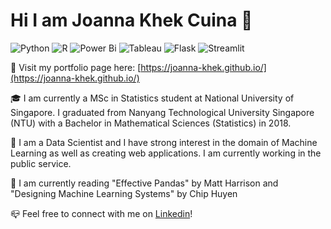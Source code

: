 # Hi I am Joanna Khek Cuina :wave:
![Python](https://img.shields.io/badge/python-3670A0?style=for-the-badge&logo=python&logoColor=ffdd54)
![R](https://img.shields.io/badge/r-%23276DC3.svg?style=for-the-badge&logo=r&logoColor=white)
![Power Bi](https://img.shields.io/badge/power_bi-F2C811?style=for-the-badge&logo=powerbi&logoColor=black)
![Tableau](https://img.shields.io/badge/Tableau-%231877F2.svg?style=for-the-badge&logo=Tableau&logoColor=white)
![Flask](https://img.shields.io/badge/flask-%23000.svg?style=for-the-badge&logo=flask&logoColor=white)
![Streamlit](https://img.shields.io/badge/streamlit-f64363?style=for-the-badge&logo=streamlit&logoColor=white)

:scroll: Visit my portfolio page here: [https://joanna-khek.github.io/](https://joanna-khek.github.io/)

:mortar_board: I am currently a MSc in Statistics student at National University of Singapore. I graduated from Nanyang Technological University Singapore (NTU) with a Bachelor in Mathematical Sciences (Statistics) in 2018. 

:love_hotel: I am a Data Scientist and I have strong interest in the domain of Machine Learning as well as creating web applications. I am currently working in the public service.

:green_book: I am currently reading "Effective Pandas" by Matt Harrison and "Designing Machine Learning Systems" by Chip Huyen

:mailbox_closed: Feel free to connect with me on [Linkedin](https://www.linkedin.com/in/joannakhek/)!
